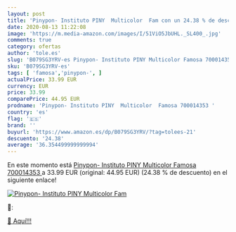 ```yaml
---
layout: post
title: 'Pinypon- Instituto PINY  Multicolor  Fam con un 24.38 % de descuento'
date: 2020-08-13 11:22:08
image: 'https://m.media-amazon.com/images/I/51ViO5JbUHL._SL400_.jpg'
comments: true
category: ofertas
author: 'tole.es'
slug: 'B079SG3YRV-es Pinypon- Instituto PINY Multicolor Famosa 700014353'
sku: 'B079SG3YRV-es'
tags: [ 'famosa','pinypon-', ]
actualPrice: 33.99 EUR
currency: EUR
price: 33.99
comparePrice: 44.95 EUR
prodname: 'Pinypon- Instituto PINY  Multicolor  Famosa 700014353 '
country: 'es'
flag: '🇪🇸'
brand: ''
buyurl: 'https://www.amazon.es/dp/B079SG3YRV/?tag=tolees-21'
descuento: '24.38'
average: '36.354499999999994'
---
```


En este momento está [Pinypon- Instituto PINY  Multicolor  Famosa 700014353 ](https://www.amazon.es/dp/B079SG3YRV/?tag=tolees-21) a 33.99 EUR (original: 44.95 EUR) (24.38 %  de descuento) en el siguiente enlace!

[![Pinypon- Instituto PINY  Multicolor  Fam](https://m.media-amazon.com/images/I/51ViO5JbUHL._SL400_.jpg)](https://www.amazon.es/dp/B079SG3YRV/?tag=tolees-21)

🔎:


[🛒 Aquí!!!](https://www.amazon.es/dp/B079SG3YRV/?tag=tolees-21)
